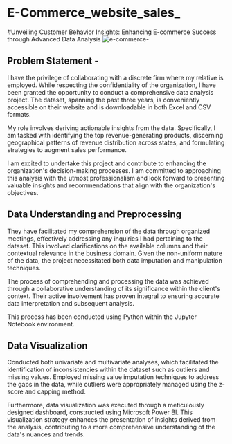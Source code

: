# E-Commerce_website_sales_
#Unveiling Customer Behavior Insights: Enhancing E-commerce Success through Advanced Data Analysis
![e-commerce-](https://github.com/Darakshii/E-Commerce_website_sales_/assets/130299461/df4d81a6-4d80-4ad7-9330-bb639a35c9eb)

## Problem Statement - 
I have the privilege of collaborating with a discrete firm where my relative is employed. While respecting the confidentiality of the organization, I have been granted the opportunity to conduct a comprehensive data analysis project. The dataset, spanning the past three years, is conveniently accessible on their website and is downloadable in both Excel and CSV formats.

My role involves deriving actionable insights from the data. Specifically, I am tasked with identifying the top revenue-generating products, discerning geographical patterns of revenue distribution across states, and formulating strategies to augment sales performance.

I am excited to undertake this project and contribute to enhancing the organization's decision-making processes. I am committed to approaching this analysis with the utmost professionalism and look forward to presenting valuable insights and recommendations that align with the organization's objectives.

## Data Understanding and Preprocessing
They have facilitated my comprehension of the data through organized meetings, effectively addressing any inquiries I had pertaining to the dataset. This involved clarifications on the available columns and their contextual relevance in the business domain. Given the non-uniform nature of the data, the project necessitated both data imputation and manipulation techniques.

The process of comprehending and processing the data was achieved through a collaborative understanding of its significance within the client's context. Their active involvement has proven integral to ensuring accurate data interpretation and subsequent analysis.

This process has been conducted using Python within the Jupyter Notebook environment.

## Data Visualization
Conducted both univariate and multivariate analyses, which facilitated the identification of inconsistencies within the dataset such as outliers and missing values. Employed missing value imputation techniques to address the gaps in the data, while outliers were appropriately managed using the z-score and capping method.

Furthermore, data visualization was executed through a meticulously designed dashboard, constructed using Microsoft Power BI. This visualization strategy enhances the presentation of insights derived from the analysis, contributing to a more comprehensive understanding of the data's nuances and trends.
